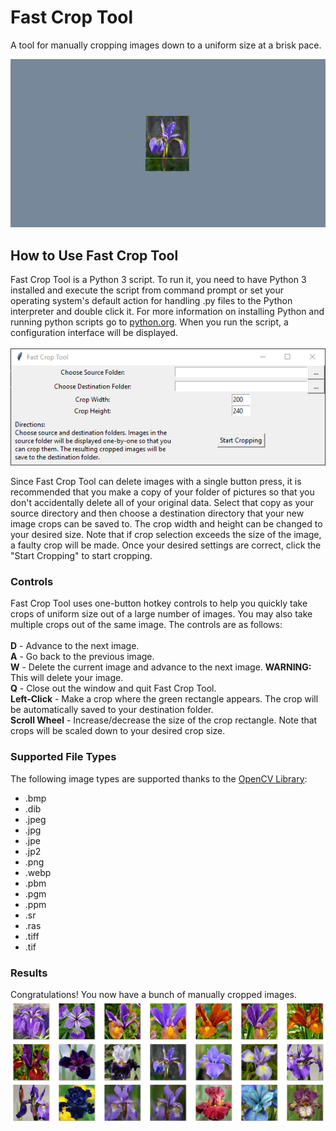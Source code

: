 # Fast Crop Tool
A tool for manually cropping images down to a uniform size at a brisk pace.

<img src="https://raw.githubusercontent.com/No-Life-King/fast_crop_tool/master/user_guide_images/demo.gif"/>

<h2>How to Use Fast Crop Tool</h2>
Fast Crop Tool is a Python 3 script. To run it, you need to have Python 3 installed and execute the script from command prompt or set your operating system's default action for handling .py files to the Python interpreter and double click it. For more information on installing Python and running python scripts go to <a href="https://www.python.org/">python.org</a>. When you run the script, a configuration interface will be displayed. <br/><br/>

<img src="https://raw.githubusercontent.com/No-Life-King/fast_crop_tool/master/user_guide_images/configuration_interface.png"/>

Since Fast Crop Tool can delete images with a single button press, it is recommended that you make a copy of your folder of pictures so that you don't accidentally delete all of your original data. Select that copy as your source directory and then choose a destination directory that your new image crops can be saved to. The crop width and height can be changed to your desired size. Note that if crop selection exceeds the size of the image, a faulty crop will be made. Once your desired settings are correct, click the "Start Cropping" to start cropping. 

<h3>Controls</h3>
Fast Crop Tool uses one-button hotkey controls to help you quickly take crops of uniform size out of a large number of images. You may also take multiple crops out of the same image. The controls are as follows:
<br/><br/>
<b>D</b> - Advance to the next image. <br/>
<b>A</b> - Go back to the previous image. <br/>
<b>W</b> - Delete the current image and advance to the next image. <b>WARNING:</b> This will delete your image. <br/>
<b>Q</b> - Close out the window and quit Fast Crop Tool. <br/>
<b>Left-Click</b> - Make a crop where the green rectangle appears. The crop will be automatically saved to your destination folder. <br/>
<b>Scroll Wheel</b> - Increase/decrease the size of the crop rectangle. Note that crops will be scaled down to your desired crop size. <br/>

<h3>Supported File Types</h3>
The following image types are supported thanks to the <a href="https://opencv.org/">OpenCV Library</a>:
<ul>
  <li>.bmp</li>
  <li>.dib</li>
  <li>.jpeg</li>
  <li>.jpg</li>
  <li>.jpe</li>
  <li>.jp2</li>
  <li>.png</li>
  <li>.webp</li>
  <li>.pbm</li>
  <li>.pgm</li>
  <li>.ppm</li>
  <li>.sr</li>
  <li>.ras</li>
  <li>.tiff</li>
  <li>.tif</li>
</ul>

<h3>Results</h3>
Congratulations! You now have a bunch of manually cropped images.
<img src="https://raw.githubusercontent.com/No-Life-King/fast_crop_tool/master/user_guide_images/iris_crops.png"/>

